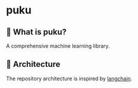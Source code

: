 # puku

## 🤔 What is puku? 
A comprehensive machine learning library.

## 🔗 Architecture
The repository architecture is inspired by [langchain](https://github.com/langchain-ai/langchain?tab=readme-ov-file).

